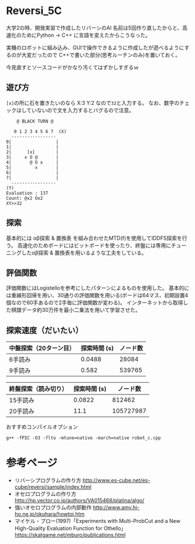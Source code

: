 # Reversi_5C
大学2の時、開発実習で作成したリバーシのAI
名前は5回作り直したからと、高速化のためにPython -> C++ に言語を変えたからこうなった。

実機のロボットに組み込み、GUIで操作できるように作成したが遊べるようにするのが大変だったので
C++で書いた部分(思考ルーチンのみ)を置いておく。

今見直すとソースコードがかなり汚くてはずかしすぎるｗ

## 遊び方
`[x]`の所に石を置きたいのなら X:3 Y:2 なので`32`と入力する。
なお、数字のチェックはしていないので文を入力するとバグるので注意。

```console
    @ BLACK TURN @

   0 1 2 3 4 5 6 7  (X)
  -----------------
0|                 |
1|                 |
2|      [x]        |
3|     x O @       |
4|       @ O x     |
5|         x       |
6|                 |
7|                 |
  -----------------
(Y)
Evaluation : 137
Count: @x2 Ox2
XY>>32
```

## 探索
基本的には αβ探索 & 置換表 を組み合わせたMTD(f)を使用してIDDFS探索を行う。
高速化のためボードにはビットボードを使ったり、終盤には専用にチューニングしたαβ探索 & 置換表を用いるような工夫をしている。

## 評価関数
評価関数にはLogistelloを参考にしたパターンによるものを使用した。
基本的には重線形回帰を用い、30通りの評価関数を用いる(ボードは64マス、初期設置4個なので60手あるので2手毎に評価関数が変わる)。
インターネットから取得した棋譜データ約30万件を最小二乗法を用いて学習させた。

## 探索速度（だいたい）
|中盤探索（20ターン目） | 探索時間 (s)| ノード数 |
|---------------------|------------|----------|
|6手読み               | 0.0488     | 28084    |
|9手読み               | 0.582      | 539765   |


|終盤探索（読み切り）   | 探索時間 (s)|ノード数   |
|---------------------|------------|-----------|
|15手読み              | 0.0822    | 812462     |
|20手読み              | 11.1      | 105727987  |

おすすめコンパイルオプション
```console
g++ -fPIC -O3 -flto -mtune=native -march=native robot_c.cpp
```

# 参考ページ
- リバーシプログラムの作り方
http://www.es-cube.net/es-cube/reversi/sample/index.html
- オセロプログラムの作り方
http://hp.vector.co.jp/authors/VA015468/platina/algo/
- 強いオセロプログラムの内部動作
http://www.amy.hi-ho.ne.jp/okuhara/howtoj.htm
- マイケル・ブロー(1997)「Experiments with Multi-ProbCut and a New
High-Quality Evaluation Function for Othello」
https://skatgame.net/mburo/publications.html
